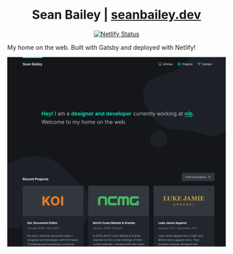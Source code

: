 <!-- @format -->

<div align="center">

# Sean Bailey | [seanbailey.dev](https://www.seanbailey.dev)

[![Netlify Status](https://api.netlify.com/api/v1/badges/5113722c-b7b7-49d6-b599-f775b243bf87/deploy-status)](https://app.netlify.com/sites/seanbailey/deploys)

</div>

My home on the web. Built with Gatsby and deployed with Netlify!

![Preview](./seanbailey.dev.png)

